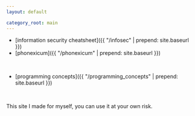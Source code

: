 ```yaml
---
layout: default

category_root: main
---
```


<article class="markdown-body" markdown="1">

* [information security cheatsheet]({{ "/infosec" | prepend: site.baseurl }})
* [phonexicum]({{ "/phonexicum" | prepend: site.baseurl }})

<br>

* [programming concepts]({{ "/programming_concepts" | prepend: site.baseurl }})

<br>

This site I made for myself, you can use it at your own risk.

</article>

<!-- <div class="home">

  <h1 class="page-heading">Posts</h1>

  <ul class="post-list">
    {% for post in site.posts %}
      <li>
        <span class="post-meta">{{ post.date | date: "%b %-d, %Y" }}</span>

        <h2>
          <a class="post-link" href="{{ post.url | prepend: site.baseurl }}">{{ post.title }}</a>
        </h2>
      </li>
    {% endfor %}
  </ul>

  <p class="rss-subscribe">subscribe <a href="{{ "/feed.xml" | prepend: site.baseurl }}">via RSS</a></p>

</div> -->
